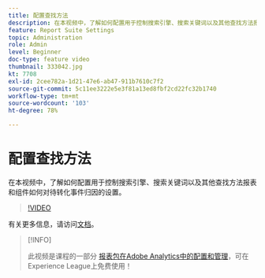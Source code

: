 ```yaml
---
title: 配置查找方法
description: 在本视频中，了解如何配置用于控制搜索引擎、搜索关键词以及其他查找方法报表和组件如何对待转化事件归因的设置。
feature: Report Suite Settings
topic: Administration
role: Admin
level: Beginner
doc-type: feature video
thumbnail: 333042.jpg
kt: 7708
exl-id: 2cee782a-1d21-47e6-ab47-911b7610c7f2
source-git-commit: 5c11ee3222e5e3f81a13ed8fbf2cd22fc32b1740
workflow-type: tm+mt
source-wordcount: '103'
ht-degree: 78%

---
```


# 配置查找方法

在本视频中，了解如何配置用于控制搜索引擎、搜索关键词以及其他查找方法报表和组件如何对待转化事件归因的设置。

>[!VIDEO](https://video.tv.adobe.com/v/333042/?quality=12&learn=on)

有关更多信息，请访问[文档](https://experienceleague.adobe.com/docs/analytics/admin/admin-tools/finding-methods.html)。

>[!INFO]
>
> 此视频是课程的一部分 [报表包在Adobe Analytics中的配置和管理](https://experienceleague.adobe.com/?recommended=Analytics-A-1-2021.1.administration)，可在Experience League上免费使用！